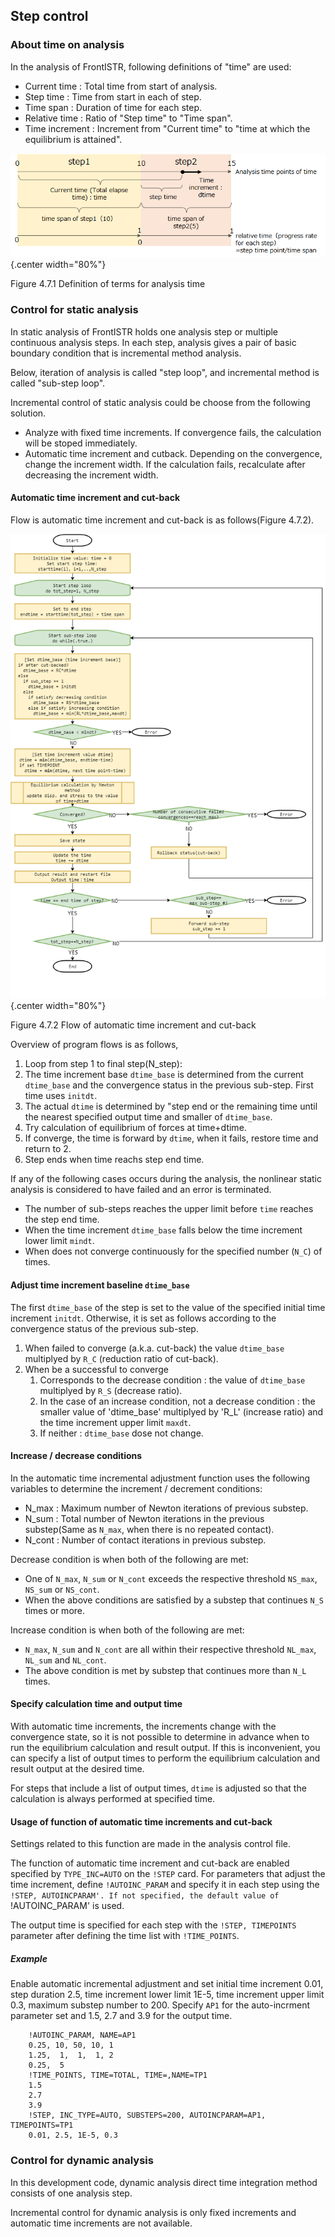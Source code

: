 ## Step control

### About time on analysis

In the analysis of FrontISTR, following definitions of "time" are used:

  - Current time : Total time from start of analysis.
  - Step time : Time from start in each of step.
  - Time span : Duration of time for each step.
  - Relative time : Ratio of "Step time" to "Time span".
  - Time increment : Increment from "Current time" to "time at which the equilibrium is attained".

![Definition of terms for analysis time](media/analysis07_01.png){.center width="80%"}

Figure 4.7.1 Definition of terms for analysis time


### Control for static analysis

In static analysis of FrontISTR holds one analysis step  or multiple continuous analysis steps. In each step, analysis gives a  pair of  basic boundary condition that is incremental method analysis.

Below, iteration of analysis is called "step loop", and incremental method is called "sub-step loop".

Incremental control of static analysis could be choose from the following solution.

- Analyze with fixed time increments. If convergence fails, the calculation will be stoped immediately.
- Automatic time increment and cutback. Depending on the convergence, change the increment width. If the calculation fails, recalculate after decreasing the increment width.

#### Automatic time increment and cut-back

Flow is automatic time increment and cut-back is as follows(Figure 4.7.2).

![Flow of automatic time increment and cut-back](media/analysis07_02.png){.center width="80%"}

Figure 4.7.2 Flow of automatic time increment and cut-back

Overview of program flows is as follows,

1. Loop from step 1 to final step(N_step):
2. The time increment base `dtime_base` is determined from the current `dtime_base` and the convergence status in the previous sub-step. First time uses `initdt`. 
1. The actual `dtime` is determined by "step end or the remaining time until the nearest specified output time and smaller of `dtime_base`.
1. Try calculation of equilibrium of forces at time+dtime.
1. If converge, the time is forward by `dtime`, when it fails, restore time and  return to 2.
1. Step ends when time reachs step end time.

If any of the following cases occurs during the analysis, the nonlinear static analysis is considered to have failed and an error is terminated.

- The number of sub-steps reaches the upper limit before `time` reaches the step end time.
- When the time increment `dtime_base` falls below the time increment lower limit `mindt`.
- When does not converge continuously for the specified number (`N_C`) of times.

#### Adjust time increment baseline `dtime_base`

The first `dtime_base` of the step is set to the value of the specified initial time increment `initdt`.
Otherwise, it is set as follows according to the convergence status of the previous sub-step.

1. When failed to converge (a.k.a. cut-back) the value `dtime_base` multiplyed by `R_C` (reduction ratio of cut-back).
1. When be a successful to converge
    1. Corresponds to the decrease condition : the value of `dtime_base` multiplyed by `R_S` (decrease ratio). 
    2. In the case of an increase condition, not a decrease condition : the smaller value of 'dtime_base' multiplyed by 'R_L' (increase ratio) and the time increment upper limit `maxdt`.
    3. If neither : `dtime_base` dose not change.

#### Increase / decrease conditions

In the automatic time incremental adjustment function uses the following variables to determine the increment / decrement conditions:

- N_max : Maximum number of Newton iterations of previous substep.
- N_sum : Total number of Newton iterations in the previous substep(Same as `N_max`, when there is no repeated contact).
- N_cont : Number of contact iterations in previous substep.

Decrease condition is when both of the following are met:

- One of `N_max`, `N_sum` or `N_cont` exceeds the respective threshold `NS_max`, `NS_sum` or `NS_cont`.
- When the above conditions are satisfied by a substep that continues `N_S` times or more.

Increase condition is when both of the following are met:

- `N_max`, `N_sum` and `N_cont` are all within their respective threshold `NL_max`, `NL_sum` and `NL_cont`.
- The above condition is met by substep that continues more than `N_L` times.

#### Specify calculation time and output time

With automatic time increments, the increments change with the convergence state,
so it is not possible to determine in advance when to run the equilibrium calculation and result output.
If this is inconvenient, you can specify a list of output times to perform the equilibrium calculation
and result output at the desired time.

For steps that include a list of output times, `dtime` is adjusted so that the calculation is always performed at specified time.

#### Usage of function of automatic time increments and cut-back

Settings related to this function are made in the analysis control file.

The function of automatic time increment and cut-back are enabled specified by `TYPE_INC=AUTO` on the `!STEP` card.
For parameters that adjust the time increment, define `!AUTOINC_PARAM` and specify it in each step using the `!STEP, AUTOINCPARAM'.
If not specified, the default value of `!AUTOINC_PARAM' is used.

The output time is specified for each step with the `!STEP, TIMEPOINTS` parameter after defining the time list with `!TIME_POINTS`.

##### Example

Enable automatic incremental adjustment and set initial time increment 0.01, step duration 2.5, time increment lower limit 1E-5, time increment upper limit 0.3, maximum substep number to 200.
Specify `AP1` for the auto-incrment parameter set and 1.5, 2.7 and 3.9 for the output time.

```
    !AUTOINC_PARAM, NAME=AP1
    0.25, 10, 50, 10, 1
    1.25,  1,  1,  1, 2
    0.25,  5
    !TIME_POINTS, TIME=TOTAL, TIME=,NAME=TP1
    1.5
    2.7
    3.9
    !STEP, INC_TYPE=AUTO, SUBSTEPS=200, AUTOINCPARAM=AP1, TIMEPOINTS=TP1
    0.01, 2.5, 1E-5, 0.3
```

### Control for dynamic analysis

In this development code, dynamic analysis direct time integration method consists of one analysis step.

Incremental control for dynamic analysis is only fixed increments and automatic time increments are not available.


